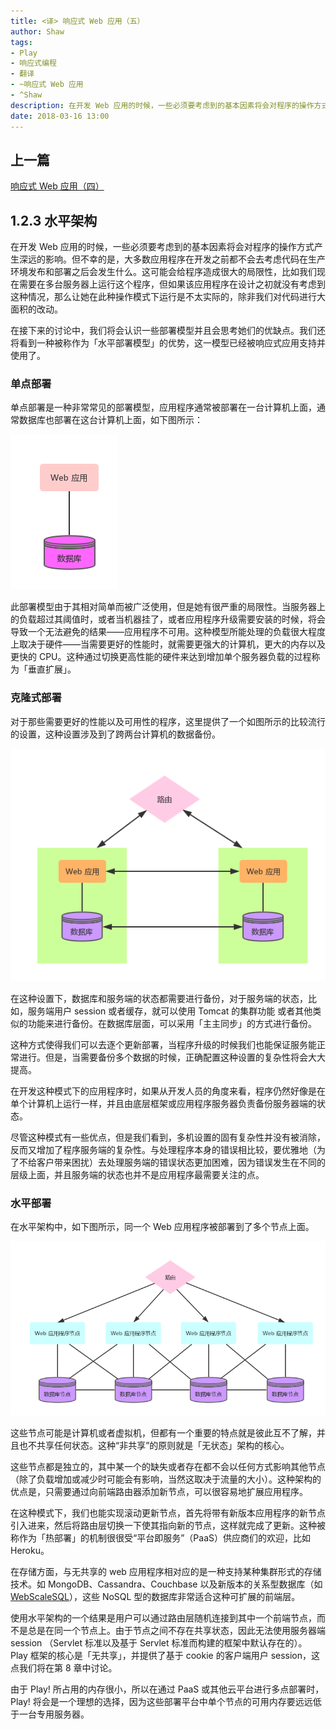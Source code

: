 ```yaml
---
title: <译> 响应式 Web 应用（五）
author: Shaw
tags:
- Play
- 响应式编程
- 翻译
- ~响应式 Web 应用
- ^Shaw
description: 在开发 Web 应用的时候，一些必须要考虑到的基本因素将会对程序的操作方式才生深远的影响，本文将会介绍一些部署模式，以便我们在程序设计之初就能充分考虑程序所需要的架构体系。
date: 2018-03-16 13:00
---
```


## 上一篇

[响应式 Web 应用（四）](http://shawdubie.com/notes/reactive-web-application-4)

## 1.2.3 水平架构

在开发 Web 应用的时候，一些必须要考虑到的基本因素将会对程序的操作方式产生深远的影响。但不幸的是，大多数应用程序在开发之前都不会去考虑代码在生产环境发布和部署之后会发生什么。这可能会给程序造成很大的局限性，比如我们现在需要在多台服务器上运行这个程序，但如果该应用程序在设计之初就没有考虑到这种情况，那么让她在此种操作模式下运行是不太实际的，除非我们对代码进行大面积的改动。

在接下来的讨论中，我们将会认识一些部署模型并且会思考她们的优缺点。我们还将看到一种被称作为「水平部署模型」的优势，这一模型已经被响应式应用支持并使用了。

### 单点部署

单点部署是一种非常常见的部署模型，应用程序通常被部署在一台计算机上面，通常数据库也部署在这台计算机上面，如下图所示：

![SINGLE-SERVER-DEPLOYMENTS](/images/2018/03/SINGLE-SERVER-DEPLOYMENTS.png)

此部署模型由于其相对简单而被广泛使用，但是她有很严重的局限性。当服务器上的负载超过其阈值时，或者当机器挂了，或者应用程序升级需要安装的时候，将会导致一个无法避免的结果——应用程序不可用。这种模型所能处理的负载很大程度上取决于硬件——当需要更好的性能时，就需要更强大的计算机，更大的内存以及更快的 CPU。这种通过切换更高性能的硬件来达到增加单个服务器负载的过程称为「垂直扩展」。

### 克隆式部署

对于那些需要更好的性能以及可用性的程序，这里提供了一个如图所示的比较流行的设置，这种设置涉及到了跨两台计算机的数据备份。

![REPLICATED-DEPLOYMENTS](/images/2018/03/REPLICATED-DEPLOYMENTS.png)

在这种设置下，数据库和服务端的状态都需要进行备份，对于服务端的状态，比如，服务端用户 session 或者缓存，就可以使用 Tomcat 的集群功能 或者其他类似的功能来进行备份。在数据库层面，可以采用「主主同步」的方式进行备份。

这种方式使得我们可以去逐个更新部署，当程序升级的时候我们也能保证服务能正常进行。但是，当需要备份多个数据的时候，正确配置这种设置的复杂性将会大大提高。

在开发这种模式下的应用程序时，如果从开发人员的角度来看，程序仍然好像是在单个计算机上运行一样，并且由底层框架或应用程序服务器负责备份服务器端的状态。

尽管这种模式有一些优点，但是我们看到，多机设置的固有复杂性并没有被消除，反而又增加了程序服务端的复杂性。与处理程序本身的错误相比较，要优雅地（为了不给客户带来困扰）去处理服务端的错误状态更加困难，因为错误发生在不同的层级上面，并且服务端的状态也并不是应用程序最需要关注的点。

### 水平部署

在水平架构中，如下图所示，同一个 Web 应用程序被部署到了多个节点上面。

![HORIZONTAL-DEPLOYMENTS](/images/2018/03/HORIZONTAL-DEPLOYMENTS.png)

这些节点可能是计算机或者虚拟机，但都有一个重要的特点就是彼此互不了解，并且也不共享任何状态。这种“非共享”的原则就是「无状态」架构的核心。

这些节点都是独立的，其中某一个的缺失或者存在都不会以任何方式影响其他节点（除了负载增加或减少时可能会有影响，当然这取决于流量的大小）。这种架构的优点是，只需要通过向前端路由器添加新节点，可以很容易地扩展应用程序。

在这种模式下，我们也能实现滚动更新节点，首先将带有新版本应用程序的新节点引入进来，然后将路由层切换一下使其指向新的节点，这样就完成了更新。这种被称作为「热部署」的机制很很受“平台即服务”（PaaS）供应商们的欢迎，比如 Heroku。

在存储方面，与无共享的 web 应用程序相对应的是一种支持某种集群形式的存储技术。如 MongoDB、Cassandra、Couchbase 以及新版本的关系型数据库（如 [WebScaleSQL](http://webscalesql.org)），这些 NoSQL 型的数据库非常适合这种可扩展的前端层。


使用水平架构的一个结果是用户可以通过路由层随机连接到其中一个前端节点，而不是总是在同一个节点上。由于节点之间不存在共享状态，因此无法使用服务器端 session （Servlet 标准以及基于 Servlet 标准而构建的框架中默认存在的）。 Play 框架的核心是「无共享」，并提供了基于 cookie 的客户端用户 session，这点我们将在第 8 章中讨论。

由于 Play! 所占用的内存很小，所以在通过 PaaS 或其他云平台进行多点部署时，Play! 将会是一个理想的选择，因为这些部署平台中单个节点的可用内存要远远低于一台专用服务器。
